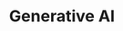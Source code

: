 ---
title: Generative AI
description: A description of this category
image:

# Badge style
style:
    background: "#89F336"
    color: "#fff"
---
